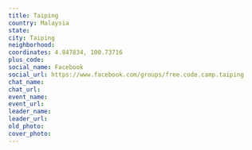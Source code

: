 ```yaml
---
title: Taiping
country: Malaysia
state: 
city: Taiping
neighborhood: 
coordinates: 4.847834, 100.73716
plus_code:
social_name: Facebook
social_url: https://www.facebook.com/groups/free.code.camp.taiping
chat_name:
chat_url:
event_name:
event_url:
leader_name:
leader_url:
old_photo: 
cover_photo:
---
```

